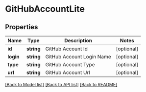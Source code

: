 # GitHubAccountLite

## Properties
Name | Type | Description | Notes
------------ | ------------- | ------------- | -------------
**id** | **string** | GitHub Account Id | [optional] 
**login** | **string** | GitHub Account Login Name | [optional] 
**type** | **string** | GitHub Account Type | [optional] 
**url** | **string** | GitHub Account Url | [optional] 

[[Back to Model list]](../README.md#documentation-for-models) [[Back to API list]](../README.md#documentation-for-api-endpoints) [[Back to README]](../README.md)

